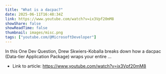 ```yaml
---
title: "What is a dacpac?"
date: 2025-06-11T16:48:34Z
link: https://www.youtube.com/watch?v=ix3Vpf20mM8
showShare: false
showReadTime: false
thumbnail: images/misc.png
tags: ["youtube.com/@MicrosoftDeveloper"]
---
```

In this One Dev Question, Drew Skwiers-Koballa breaks down how a dacpac (Data-tier Application Package) wraps your entire ...

- Link to article: https://www.youtube.com/watch?v=ix3Vpf20mM8